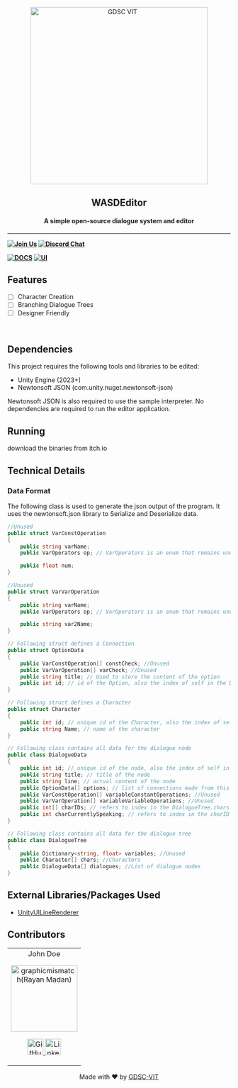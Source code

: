 <p align="center">
<a href="https://dscvit.com">
	<img width="400" src="https://user-images.githubusercontent.com/56252312/159312411-58410727-3933-4224-b43e-4e9b627838a3.png#gh-light-mode-only" alt="GDSC VIT"/>
</a>
	<h2 align="center"> WASDEditor </h2>
	<h4 align="center"> A simple open-source dialogue system and editor <h4>
</p>

---
[![Join Us](https://img.shields.io/badge/Join%20Us-Developer%20Student%20Clubs-red)](https://dsc.community.dev/vellore-institute-of-technology/)
[![Discord Chat](https://img.shields.io/discord/760928671698649098.svg)](https://discord.gg/498KVdSKWR)

[![DOCS](https://img.shields.io/badge/Documentation-see%20docs-green?style=flat-square&logo=appveyor)](INSERT_LINK_FOR_DOCS_HERE) 
  [![UI ](https://img.shields.io/badge/User%20Interface-Link%20to%20UI-orange?style=flat-square&logo=appveyor)](INSERT_UI_LINK_HERE)


## Features
- [ ]  Character Creation
- [ ]  Branching Dialogue Trees
- [ ]  Designer Friendly

<br>

## Dependencies
This project requires the following tools and libraries to be edited:

- Unity Engine (2023+)
- Newtonsoft JSON (com.unity.nuget.newtonsoft-json)

Newtonsoft JSON is also required to use the sample interpreter.
No dependencies are required to run the editor application.


## Running
download the binaries from itch.io

## Technical Details

### Data Format

The following class is used to generate the json output of the program. It uses the newtonsoft.json library to Serialize and Deserialize data.

```csharp
//Unused
public struct VarConstOperation
{
    public string varName;
    public VarOperators op; // VarOperators is an enum that remains unused for this version

    public float num;
}

//Unused
public struct VarVarOperation
{
    public string varName;
    public VarOperators op; // VarOperators is an enum that remains unused for this version

    public string var2Name;
}

// Following struct defines a Connection
public struct OptionData
{
    public VarConstOperation[] constCheck; //Unused
    public VarVarOperation[] varCheck; //Unused
    public string title; // Used to store the content of the option
    public int id; // id of the Option, also the index of self in the DialogueData.options array
}

// Following struct defines a Character
public struct Character
{
    public int id; // unique id of the Character, also the index of self in the DialogueTree.chars array
    public string Name; // name of the character
}

// Following class contains all data for the dialogue node
public class DialogueData
{
    public int id; // unique id of the node, also the index of self in the DialogueTree.dialogues array
    public string title; // title of the node
    public string line; // actual content of the node
    public OptionData[] options; // list of connections made from this node
    public VarConstOperation[] variableConstantOperations; //Unused
    public VarVarOperation[] variableVariableOperations; //Unused
    public int[] charIDs; // refers to index in the DialogueTree.chars array
    public int charCurrentlySpeaking; // refers to index in the charID array
}

// Following class contains all data for the dialogue tree
public class DialogueTree
{
    public Dictionary<string, float> variables; //Unused
    public Character[] chars; //Characters
    public DialogueData[] dialogues; //List of dialogue nodes
}
```


## External Libraries/Packages Used

- [UnityUILineRenderer](https://github.com/graphicmismatch/UnityUILineRenderer)

## Contributors

<table>
	<tr align="center">
		<td>
		John Doe
		<p align="center">
			<img src = "https://avatars.githubusercontent.com/u/48159187" width="150" height="150" alt="graphicmismatch(Rayan Madan)">
		</p>
			<p align="center">
				<a href = "https://github.com/graphicmismatch">
					<img src = "http://www.iconninja.com/files/241/825/211/round-collaboration-social-github-code-circle-network-icon.svg" width="36" height = "36" alt="GitHub"/>
				</a>
				<a href = "https://www.linkedin.com/in/rayan-madan/">
					<img src = "http://www.iconninja.com/files/863/607/751/network-linkedin-social-connection-circular-circle-media-icon.svg" width="36" height="36" alt="LinkedIn"/>
				</a>
			</p>
		</td>
	</tr>
</table>

<p align="center">
	Made with ❤ by <a href="https://dscvit.com">GDSC-VIT</a>
</p>
